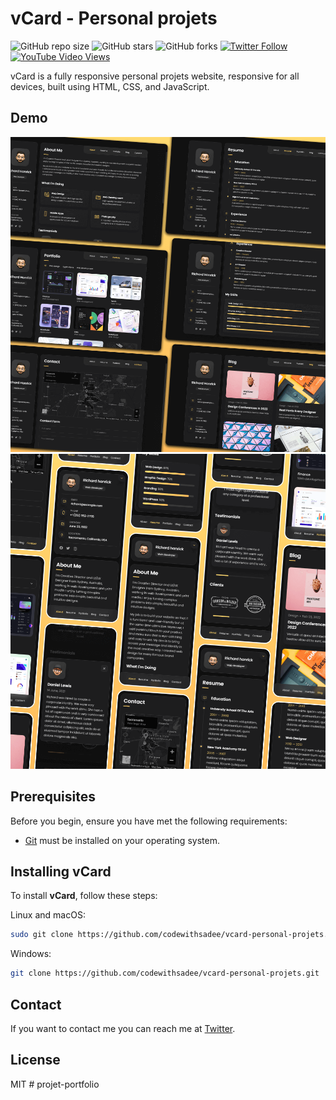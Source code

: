 # vCard - Personal projets

![GitHub repo size](https://img.shields.io/github/repo-size/codewithsadee/vcard-personal-projets)
![GitHub stars](https://img.shields.io/github/stars/codewithsadee/vcard-personal-projets?style=social)
![GitHub forks](https://img.shields.io/github/forks/codewithsadee/vcard-personal-projets?style=social)
[![Twitter Follow](https://img.shields.io/twitter/follow/codewithsadee_?style=social)](https://twitter.com/intent/follow?screen_name=codewithsadee_)
[![YouTube Video Views](https://img.shields.io/youtube/views/SoxmIlgf2zM?style=social)](https://youtu.be/SoxmIlgf2zM)

vCard is a fully responsive personal projets website, responsive for all devices, built using HTML, CSS, and JavaScript.

## Demo

![vCard Desktop Demo](./website-demo-image/desktop.png "Desktop Demo")
![vCard Mobile Demo](./website-demo-image/mobile.png "Mobile Demo")

## Prerequisites

Before you begin, ensure you have met the following requirements:

* [Git](https://git-scm.com/downloads "Download Git") must be installed on your operating system.

## Installing vCard

To install **vCard**, follow these steps:

Linux and macOS:

```bash
sudo git clone https://github.com/codewithsadee/vcard-personal-projets.git
```

Windows:

```bash
git clone https://github.com/codewithsadee/vcard-personal-projets.git
```

## Contact

If you want to contact me you can reach me at [Twitter](https://www.twitter.com/codewithsadee).

## License

MIT
#   p r o j e t - p o r t f o l i o 
 
 